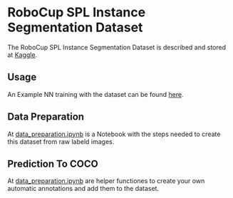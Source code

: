 # RoboCup SPL Instance Segmentation Dataset

The RoboCup SPL Instance Segmentation Dataset is described and stored at [Kaggle](https://www.kaggle.com/pietbroemmel/naodevils-segmentation-upper-camera). 

## Usage

An Example NN training with the dataset can be found [here](example.ipynb).

## Data Preparation

At [data_preparation.ipynb](data_preparation.ipynb) is a Notebook with the steps needed to create this dataset from raw labeld images.

## Prediction To COCO

At [data_preparation.ipynb](data_preparation.ipynb) are helper functiones to create your own automatic annotations and add them to the dataset.
